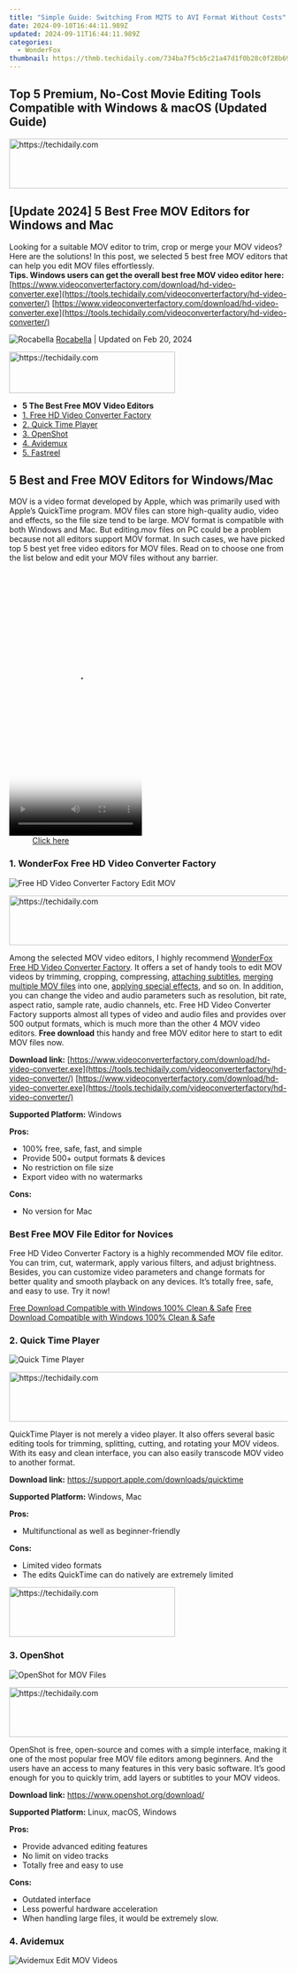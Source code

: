 ```yaml
---
title: "Simple Guide: Switching From M2TS to AVI Format Without Costs"
date: 2024-09-10T16:44:11.989Z
updated: 2024-09-11T16:44:11.989Z
categories:
  - WonderFox
thumbnail: https://thmb.techidaily.com/734ba7f5cb5c21a47d1f0b28c0f28b69fa0ec96215f4c2ee497557b9ec2807d6.jpg
---
```


## Top 5 Premium, No-Cost Movie Editing Tools Compatible with Windows & macOS (Updated Guide)





<!-- affiliate ads begin -->
<a href="https://ephamedtechinc.pxf.io/c/5597632/2130533/26400" target="_top" id="2130533">
  <img src="//a.impactradius-go.com/display-ad/26400-2130533" border="0" alt="https://techidaily.com" width="728" height="90"/>
</a>
<img height="0" width="0" src="https://ephamedtechinc.pxf.io/i/5597632/2130533/26400" style="position:absolute;visibility:hidden;" border="0" />
<!-- affiliate ads end -->




## \[Update 2024\] 5 Best Free MOV Editors for Windows and Mac

 Looking for a suitable MOV editor to trim, crop or merge your MOV videos? Here are the solutions! In this post, we selected 5 best free MOV editors that can help you edit MOV files effortlessly.   
**Tips. Windows users can get the overall best free MOV video editor here:** [https://www.videoconverterfactory.com/download/hd-video-converter.exe](https://tools.techidaily.com/videoconverterfactory/hd-video-converter/) [https://www.videoconverterfactory.com/download/hd-video-converter.exe](https://tools.techidaily.com/videoconverterfactory/hd-video-converter/) 

![Rocabella](https://www.videoconverterfactory.com/tips/imgs-self/avatar/rocabella.png) [Rocabella](https://tools.techidaily.com/videoconverterfactory/hd-video-converter/) | Updated on Feb 20, 2024





<!-- affiliate ads begin -->
<a href="https://25home.pxf.io/c/5597632/2123475/16836" target="_top" id="2123475">
  <img src="//a.impactradius-go.com/display-ad/16836-2123475" border="0" alt="https://techidaily.com" width="300" height="75"/>
</a>
<img height="0" width="0" src="https://25home.pxf.io/i/5597632/2123475/16836" style="position:absolute;visibility:hidden;" border="0" />
<!-- affiliate ads end -->




* **5 The Best Free MOV Video Editors**
* [1\. Free HD Video Converter Factory](https://tools.techidaily.com/videoconverterfactory/hd-video-converter/)
* [2\. Quick Time Player](https://tools.techidaily.com/videoconverterfactory/hd-video-converter/)
* [3\. OpenShot](https://tools.techidaily.com/videoconverterfactory/hd-video-converter/)
* [4\. Avidemux](https://tools.techidaily.com/videoconverterfactory/hd-video-converter/)
* [5\. Fastreel](https://tools.techidaily.com/videoconverterfactory/hd-video-converter/)

## 5 Best and Free MOV Editors for Windows/Mac

MOV is a video format developed by Apple, which was primarily used with Apple’s QuickTime program. MOV files can store high-quality audio, video and effects, so the file size tend to be large. MOV format is compatible with both Windows and Mac. But editing.mov files on PC could be a problem because not all editors support MOV format. In such cases, we have picked top 5 best yet free video editors for MOV files. Read on to choose one from the list below and edit your MOV files without any barrier. 





<!-- affiliate ads begin -->
<span id="1770526">
					<video width="240" height="480" style="cursor:pointer"
           poster="//a.impactradius-go.com/display-clicktoplayimage/1770526.png"
           onclick="if(!this.playClicked){this.play();this.setAttribute('controls',true);this.playClicked=true;}">
	   <source src="//a.impactradius-go.com/display-ad/20702-1770526">
	   <img src="//a.impactradius-go.com/display-clicktoplayimage/1770526.png" style="border: none; height: 100%; width: 100%; object-fit: contain">
	</video>
	<div style="width:150px;text-align:center"><a href="javascript:window.open(decodeURIComponent('https%3A%2F%2Ftokenmetrics.sjv.io%2Fc%2F5597632%2F1770526%2F20702'), '_blank');void(0);">Click here</a></div>
</span>
<img height="0" width="0" src="https://imp.pxf.io/i/5597632/1770526/20702" style="position:absolute;visibility:hidden;" border="0" />
<!-- affiliate ads end -->




### 1\. WonderFox Free HD Video Converter Factory

![Free HD Video Converter Factory Edit MOV](https://www.videoconverterfactory.com/tips/imgs-self/free-mov-editor/free-mov-editor-01.webp) 





<!-- affiliate ads begin -->
<a href="https://appsumo.8odi.net/c/5597632/2129740/7443" target="_top" id="2129740">
  <img src="//a.impactradius-go.com/display-ad/7443-2129740" border="0" alt="https://techidaily.com" width="728" height="90"/>
</a>
<img height="0" width="0" src="https://appsumo.8odi.net/i/5597632/2129740/7443" style="position:absolute;visibility:hidden;" border="0" />
<!-- affiliate ads end -->




Among the selected MOV video editors, I highly recommend [WonderFox Free HD Video Converter Factory](https://tools.techidaily.com/videoconverterfactory/hd-video-converter/). It offers a set of handy tools to edit MOV videos by trimming, cropping, compressing, [attaching subtitles](https://tools.techidaily.com/videoconverterfactory/hd-video-converter/), [merging multiple MOV files](https://tools.techidaily.com/videoconverterfactory/hd-video-converter/) into one, [applying special effects](https://tools.techidaily.com/videoconverterfactory/hd-video-converter/), and so on. In addition, you can change the video and audio parameters such as resolution, bit rate, aspect ratio, sample rate, audio channels, etc. Free HD Video Converter Factory supports almost all types of video and audio files and provides over 500 output formats, which is much more than the other 4 MOV video editors. **Free download** this handy and free MOV editor here to start to edit MOV files now. 

**Download link:** [https://www.videoconverterfactory.com/download/hd-video-converter.exe](https://tools.techidaily.com/videoconverterfactory/hd-video-converter/) [https://www.videoconverterfactory.com/download/hd-video-converter.exe](https://tools.techidaily.com/videoconverterfactory/hd-video-converter/)

**Supported Platform:** Windows

**Pros:**

* 100% free, safe, fast, and simple
* Provide 500+ output formats & devices
* No restriction on file size
* Export video with no watermarks

**Cons:**

* No version for Mac

### Best Free MOV File Editor for Novices

Free HD Video Converter Factory is a highly recommended MOV file editor. You can trim, cut, watermark, apply various filters, and adjust brightness. Besides, you can customize video parameters and change formats for better quality and smooth playback on any devices. It’s totally free, safe, and easy to use. Try it now!

[Free Download Compatible with Windows 100% Clean & Safe](https://tools.techidaily.com/videoconverterfactory/hd-video-converter/) [Free Download Compatible with Windows 100% Clean & Safe](https://tools.techidaily.com/videoconverterfactory/hd-video-converter/) 

### 2\. Quick Time Player

![Quick Time Player](https://www.videoconverterfactory.com/tips/imgs-self/free-mov-editor/free-mov-editor-02.webp) 





<!-- affiliate ads begin -->
<a href="https://appsumo.8odi.net/c/5597632/2118313/7443" target="_top" id="2118313">
  <img src="//a.impactradius-go.com/display-ad/7443-2118313" border="0" alt="https://techidaily.com" width="600" height="90"/>
</a>
<img height="0" width="0" src="https://appsumo.8odi.net/i/5597632/2118313/7443" style="position:absolute;visibility:hidden;" border="0" />
<!-- affiliate ads end -->




QuickTime Player is not merely a video player. It also offers several basic editing tools for trimming, splitting, cutting, and rotating your MOV videos. With its easy and clean interface, you can also easily transcode MOV video to another format. 

**Download link:** <https://support.apple.com/downloads/quicktime>

**Supported Platform:** Windows, Mac

**Pros:**

* Multifunctional as well as beginner-friendly

**Cons:**

* Limited video formats
* The edits QuickTime can do natively are extremely limited





<!-- affiliate ads begin -->
<a href="https://aligracehair.sjv.io/c/5597632/2135413/19272" target="_top" id="2135413">
  <img src="//a.impactradius-go.com/display-ad/19272-2135413" border="0" alt="https://techidaily.com" width="300" height="90"/>
</a>
<img height="0" width="0" src="https://aligracehair.sjv.io/i/5597632/2135413/19272" style="position:absolute;visibility:hidden;" border="0" />
<!-- affiliate ads end -->




### 3\. OpenShot

![OpenShot for MOV Files](https://www.videoconverterfactory.com/tips/imgs-self/free-mov-editor/free-mov-editor-03.webp) 





<!-- affiliate ads begin -->
<a href="https://unicoeye.pxf.io/c/5597632/2134238/18498" target="_top" id="2134238">
  <img src="//a.impactradius-go.com/display-ad/18498-2134238" border="0" alt="https://techidaily.com" width="728" height="90"/>
</a>
<img height="0" width="0" src="https://unicoeye.pxf.io/i/5597632/2134238/18498" style="position:absolute;visibility:hidden;" border="0" />
<!-- affiliate ads end -->




OpenShot is free, open-source and comes with a simple interface, making it one of the most popular free MOV file editors among beginners. And the users have an access to many features in this very basic software. It’s good enough for you to quickly trim, add layers or subtitles to your MOV videos. 

**Download link:** <https://www.openshot.org/download/>

**Supported Platform:** Linux, macOS, Windows

**Pros:**

* Provide advanced editing features
* No limit on video tracks
* Totally free and easy to use

**Cons:**

* Outdated interface
* Less powerful hardware acceleration
* When handling large files, it would be extremely slow.

### 4\. Avidemux

![Avidemux Edit MOV Videos](https://www.videoconverterfactory.com/tips/imgs-self/free-mov-editor/free-mov-editor-04.webp) 





<!-- affiliate ads begin -->
<span id="1531879">
					<video width="864" height="1536" style="cursor:pointer"
           poster="//a.impactradius-go.com/display-clicktoplayimage/1531879.png"
           onclick="if(!this.playClicked){this.play();this.setAttribute('controls',true);this.playClicked=true;}">
	   <source src="//a.impactradius-go.com/display-ad/16446-1531879">
	   <img src="//a.impactradius-go.com/display-clicktoplayimage/1531879.png" style="border: none; height: 100%; width: 100%; object-fit: contain">
	</video>
	<div style="width:540px;text-align:center"><a href="javascript:window.open(decodeURIComponent('https%3A%2F%2Flaganoo.pxf.io%2Fc%2F5597632%2F1531879%2F16446'), '_blank');void(0);">Click here</a></div>
</span>
<img height="0" width="0" src="https://imp.pxf.io/i/5597632/1531879/16446" style="position:absolute;visibility:hidden;" border="0" />
<!-- affiliate ads end -->




Avidemux is a free video editor designed for simple cutting, filtering and merging tasks. It supports many file types, including AVI, DVD compatible MPEG files, MP4 and ASF, using a variety of codecs. Avidemux has a rather clean interface, but some users point out that it looks quite dated. If you don’t mind that, you can try it.

**Download link:** <http://avidemux.sourceforge.net/download.html>

**Supported Platform:** Linux, macOS, Windows

**Pros:**

* Support various video formats
* Easy to operate for beginners
* Totally free and open source

**Cons:**

* Intricate and confusing cut features
* Batch process unavailable
* Easily get crashes when switching between different filters

### 5\. Fastreel —Edit MOV Files Online

![Fastreel Free Edit MOV Online](https://www.videoconverterfactory.com/tips/imgs-self/free-mov-editor/free-mov-editor-05.webp) 

The last one I want to recommend is an online MOV video editor—Fastreel. You can edit videos without having to download anything. It offers built-in templates, so you can edit videos with those templates or via online tools. But the free version only results in low quality video limited to 480p. If you want to remove the watermark and get high-quality video content, you can pay for the single-premium or unlimited premium.

**Official website:**[https://www.fastreel.com/](https://www.fastreel.com/)

**Pros:**

* Straightforward to use
* A set of templates to choose

**Cons:**

* Free-version offers limited capabilities and have watermarks
* Can’t call a support agent

Upgrade to HD Video Converter Factory Pro for More Features

![HD Video Converter Factory Pro](https://www.videoconverterfactory.com/tips/img-autofit/single-hd-pro-free.png) 

* Trim, merge, crop, rotate, watermark... at will;
* 500+ optimized presets for fast batch conversion;
* Compress/downsize large files in batch mode;
* Download music and videos from 1000+ sites;
* Record live streams, gameplay, webinar, tutorial...;
* Make GIFs & ringtone, extract subtitles,...

[Free Download Compatible with Windows 100% Clean & Safe](https://tools.techidaily.com/videoconverterfactory/hd-video-converter/) 

[Free Download](https://tools.techidaily.com/videoconverterfactory/hd-video-converter/) 

[![Back to Top](https://www.videoconverterfactory.com/tips/amp-imgs/btt.png)](https://tools.techidaily.com/videoconverterfactory/hd-video-converter/)

<ins class="adsbygoogle"
     style="display:block"
     data-ad-format="autorelaxed"
     data-ad-client="ca-pub-7571918770474297"
     data-ad-slot="1223367746"></ins>



<ins class="adsbygoogle"
     style="display:block"
     data-ad-client="ca-pub-7571918770474297"
     data-ad-slot="8358498916"
     data-ad-format="auto"
     data-full-width-responsive="true"></ins>





<span class="atpl-alsoreadstyle">Also read:</span>
<div><ul>
<li><a href="https://youtube-zero.techidaily.com/024-approved-ace-your-viewing-experience-onboarding-av1-in-youtube/"><u>[New] 2024 Approved Ace Your Viewing Experience Onboarding AV1 in YouTube</u></a></li>
<li><a href="https://fox-hovers.techidaily.com/new-2024-approved-the-ultimate-visual-journey-samsungs-ue590-reviewed/"><u>[New] 2024 Approved The Ultimate Visual Journey - Samsung's UE590 Reviewed</u></a></li>
<li><a href="https://youtube-data.techidaily.com/oosting-youtube-traffic-perfecting-titles-and-tags-for-max-views/"><u>[New] Boosting YouTube Traffic Perfecting Titles & Tags for Max Views</u></a></li>
<li><a href="https://some-knowledge.techidaily.com/1716777288536-new-how-to-reverse-videos-on-android/"><u>[New] How to Reverse Videos on Android?</u></a></li>
<li><a href="https://facebook-video-content.techidaily.com/new-pioneering-practices-in-multichannel-video-distribution-fbwhatsapp/"><u>[New] Pioneering Practices in Multichannel Video Distribution (FB/WhatsApp)</u></a></li>
<li><a href="https://video-capture.techidaily.com/updated-2024-approved-streamlining-your-remote-podcast-setup/"><u>[Updated] 2024 Approved Streamlining Your Remote Podcast Setup</u></a></li>
<li><a href="https://article-knowledge.techidaily.com/updated-2024-approved-unraveling-drone-use-in-the-now-and-next-frontier/"><u>[Updated] 2024 Approved Unraveling Drone Use in the Now & Next Frontier</u></a></li>
<li><a href="https://tiktok-videos.techidaily.com/updated-amplify-video-speeds-the-ultimate-tiktok-guide/"><u>[Updated] Amplify Video Speeds The Ultimate TikTok Guide</u></a></li>
<li><a href="https://instagram-clips.techidaily.com/updated-peak-activity-on-instagram-finding-the-perfect-moment-for-2024/"><u>[Updated] Peak Activity on Instagram Finding the Perfect Moment for 2024</u></a></li>
<li><a href="https://fox-links.techidaily.com/2024-approved-airdrop-not-working-how-to-fix-it-on-iphone-ipad-and-mac/"><u>2024 Approved Airdrop Not Working, How to Fix It on iPhone, iPad, & Mac</u></a></li>
<li><a href="https://win11.techidaily.com/accelerating-ide-performance-android-studio-tips/"><u>Accelerating IDE Performance: Android Studio Tips</u></a></li>
<li><a href="https://win-dash.techidaily.com/1722960263342-access-points-download-and-install-effortlessly/"><u>Access Points! Download & Install Effortlessly</u></a></li>
<li><a href="https://win-dash.techidaily.com/brother-l2690dw-printer-software-download-latest-version/"><u>Brother L2690DW Printer Software Download - Latest Version</u></a></li>
<li><a href="https://tech-recovery.techidaily.com/comprehensive-guide-repairing-dsounddll-is-missing-or-not-found-errors/"><u>Comprehensive Guide: Repairing 'dsound.dll Is Missing or Not Found Errors'</u></a></li>
<li><a href="https://win-dash.techidaily.com/comprehensive-solution-to-overcome-intel-hd-graphics-630-drivers-glitch-in-windows-environments/"><u>Comprehensive Solution to Overcome Intel HD Graphics 630 Drivers Glitch in Windows Environments</u></a></li>
<li><a href="https://facebook.techidaily.com/disrupting-digital-dynamics-pal-activists-challenge-fb-star-ratings/"><u>Disrupting Digital Dynamics: Pal-Activists Challenge FB Star Ratings</u></a></li>
<li><a href="https://win-dash.techidaily.com/download-and-install-asus-driver-updates-for-windows-systems/"><u>Download & Install ASUS Driver Updates for Windows Systems</u></a></li>
<li><a href="https://win-dash.techidaily.com/1722963177891-download-the-newest-drivers-for-rtx-2080-on-windows-10-7-and-8-get-them-now/"><u>Download the Newest Drivers for RTX 2080 on Windows 10, 7 & 8 - Get Them Now!</u></a></li>
<li><a href="https://win-dash.techidaily.com/download-xbox-wireless-controller-drivers-simple-and-swift-setup/"><u>Download Xbox Wireless Controller Drivers: Simple and Swift Setup</u></a></li>
<li><a href="https://win-dash.techidaily.com/easy-guide-to-downloading-and-updating-nvidia-drivers-on-windows-10-7-or-8/"><u>Easy Guide to Downloading & Updating Nvidia Drivers on Windows 10, 7 or 8</u></a></li>
<li><a href="https://win-dash.techidaily.com/easy-installation-guide-for-insignia-vga-and-usb-cable-converter/"><u>Easy Installation Guide for Insignia VGA and USB Cable Converter</u></a></li>
<li><a href="https://win-blog.techidaily.com/efficiently-locating-and-mastering-necessary-microsoft-excel-formulas-tips-and-tricks-for-professionals/"><u>Efficiently Locating and Mastering Necessary Microsoft Excel Formulas: Tips & Tricks for Professionals</u></a></li>
<li><a href="https://win-dash.techidaily.com/epson-xp-330-driver-downloads-compatible-versions-available/"><u>Epson XP-330 Driver Downloads: Compatible Versions Available</u></a></li>
<li><a href="https://win-dash.techidaily.com/eveo-bluetooth-connectivity-download-essential-drivers-here/"><u>EVEO Bluetooth Connectivity: Download Essential Drivers Here</u></a></li>
<li><a href="https://win-dash.techidaily.com/1722968628267-find-the-best-source-download-driver-software-for-your-ricoh-mp-c3003-printer-today/"><u>Find the Best Source: Download Driver Software for Your Ricoh MP C3003 Printer Today!</u></a></li>
<li><a href="https://win-dash.techidaily.com/get-your-m-audio-sound-card-drivers-here-works-on-win-10-7-8-and-81/"><u>Get Your M-Audio Sound Card Drivers Here – Works on Win 10, 7, 8 & 8.1!</u></a></li>
<li><a href="https://win-dash.techidaily.com/how-to-download-and-update-epson-printer-drivers-for-windows-10/"><u>How to Download & Update Epson Printer Drivers for Windows 10</u></a></li>
<li><a href="https://android-unlock.techidaily.com/how-to-reset-a-locked-vivo-y02t-phone-by-drfone-android/"><u>How to Reset a Locked Vivo Y02T Phone</u></a></li>
<li><a href="https://technical-tips.techidaily.com/how-to-set-up-screen-sharing-from-mobile-devices-to-lg-televisions/"><u>How to Set Up Screen Sharing From Mobile Devices to LG Televisions</u></a></li>
<li><a href="https://location-social.techidaily.com/how-to-sharefake-location-on-whatsapp-for-apple-iphone-xs-drfone-by-drfone-virtual-ios/"><u>How to Share/Fake Location on WhatsApp for Apple iPhone XS | Dr.fone</u></a></li>
<li><a href="https://win-dash.techidaily.com/hp-elitebook-x360-1030-g2-download-latest-device-drivers/"><u>HP EliteBook X360 1030 G2 - Download Latest Device Drivers</u></a></li>
<li><a href="https://some-techniques.techidaily.com/in-2024-expert-audio-enhancement-toolkit/"><u>In 2024, Expert Audio Enhancement Toolkit</u></a></li>
<li><a href="https://activate-lock.techidaily.com/in-2024-full-guide-to-apple-iphone-15-icloud-bypass-by-drfone-ios/"><u>In 2024, Full guide to Apple iPhone 15 iCloud Bypass</u></a></li>
<li><a href="https://android-pokemon-go.techidaily.com/in-2024-hacks-to-do-pokemon-go-trainer-battles-for-xiaomi-redmi-k70e-drfone-by-drfone-virtual-android/"><u>In 2024, Hacks to do pokemon go trainer battles For Xiaomi Redmi K70E | Dr.fone</u></a></li>
<li><a href="https://android-transfer.techidaily.com/in-2024-how-to-transfer-contacts-from-honor-x50-gt-to-phone-drfone-by-drfone-transfer-from-android-transfer-from-android/"><u>In 2024, How to Transfer Contacts from Honor X50 GT To Phone | Dr.fone</u></a></li>
<li><a href="https://android-unlock.techidaily.com/in-2024-how-to-unlock-samsung-galaxy-s23-fe-phone-without-any-data-loss-by-drfone-android/"><u>In 2024, How to Unlock Samsung Galaxy S23 FE Phone without Any Data Loss</u></a></li>
<li><a href="https://instagram-videos.techidaily.com/in-2024-selfies-on-snap-verifying-authenticity/"><u>In 2024, Selfies on Snap Verifying Authenticity</u></a></li>
<li><a href="https://win-dash.techidaily.com/install-fresh-hp-printer-drivers-on-your-pc-supports-windows-1011/"><u>Install Fresh HP Printer Drivers on Your PC - Supports Windows 10/11</u></a></li>
<li><a href="https://win-dash.techidaily.com/intel-iris-xe-graphics-software-downloads-for-windows-10-and-11/"><u>Intel Iris Xe Graphics Software Downloads for Windows 10 & 11</u></a></li>
<li><a href="https://win-dash.techidaily.com/lenovo-legion-5-pro-drivers-download-update-your-laptop-now/"><u>Lenovo Legion 5 Pro Drivers Download - Update Your Laptop Now</u></a></li>
<li><a href="https://win-dash.techidaily.com/newest-hp-deskjet-3755-printer-drivers-install-for-enhanced-performance-on-modern-windows-systems/"><u>Newest HP DeskJet 3755 Printer Drivers: Install for Enhanced Performance on Modern Windows Systems</u></a></li>
<li><a href="https://win-dash.techidaily.com/obtain-your-logitech-driving-force-pro-racing-wheel-game-drivers-for-windows-7-8-and-10/"><u>Obtain Your Logitech Driving Force Pro Racing Wheel Game Drivers for Windows 7, 8 & 10</u></a></li>
<li><a href="https://win-dash.techidaily.com/quick-guide-to-repairing-elgato-hd60-compatibility-issues-effortlessly/"><u>Quick Guide to Repairing Elgato HD60 Compatibility Issues Effortlessly</u></a></li>
<li><a href="https://graphic-issues.techidaily.com/remedying-shadows-on-smartphone-screens/"><u>Remedying Shadows on Smartphone Screens</u></a></li>
<li><a href="https://win-dash.techidaily.com/revamped-connection-step-by-step-installation-of-the-thunderbolt-3-dock-on-thinkpads/"><u>Revamped Connection: Step-by-Step Installation of the Thunderbolt 3 Dock on ThinkPads</u></a></li>
<li><a href="https://win-dash.techidaily.com/seamlessly-update-your-lenovo-thinkpad-t420-with-the-newest-windows-driver-software-expert-instructions-here/"><u>Seamlessly Update Your Lenovo ThinkPad T420 with the Newest Windows Driver Software - Expert Instructions Here!</u></a></li>
<li><a href="https://win-dash.techidaily.com/step-by-step-installation-of-epson-es-400-scanner-driver-for-windows-users/"><u>Step-by-Step Installation of Epson ES-400 Scanner Driver for Windows Users</u></a></li>
<li><a href="https://fox-hovers.techidaily.com/the-pros-approach-to-optimizing-zoom-settings-for-2024/"><u>The Pro's Approach to Optimizing Zoom Settings for 2024</u></a></li>
<li><a href="https://win-dash.techidaily.com/the-ultimate-fix-for-your-samsung-printer-drivers-on-windows-machines/"><u>The Ultimate Fix for Your Samsung Printer Drivers on Windows Machines</u></a></li>
<li><a href="https://win-dash.techidaily.com/the-ultimate-guide-to-updating-drivers-for-optimal-logitech-m510-mouse-functionality/"><u>The Ultimate Guide to Updating Drivers for Optimal Logitech M510 Mouse Functionality</u></a></li>
<li><a href="https://tech-revival.techidaily.com/transitioning-generations-of-ai-understanding-the-5-primary-distinctions-between-gpt-4-vs-gpt-35/"><u>Transitioning Generations of AI: Understanding the 5 Primary Distinctions Between GPT-4 vs GPT-3.5</u></a></li>
<li><a href="https://win-dash.techidaily.com/troubleshooting-guide-resolving-common-graphics-driver-problems/"><u>Troubleshooting Guide: Resolving Common Graphics Driver Problems</u></a></li>
<li><a href="https://win-dash.techidaily.com/troubleshooting-tips-for-arduino-uno-device-connectivity-on-your-windows-computer/"><u>Troubleshooting Tips for Arduino Uno Device Connectivity on Your Windows Computer</u></a></li>
<li><a href="https://buynow-tips.techidaily.com/ultimate-selection-elite-pick-for-ipad-pro-11-case-protection/"><u>Ultimate Selection: Elite Pick for iPad Pro 11 Case Protection</u></a></li>
<li><a href="https://driver-error.techidaily.com/unified-windows-drivers-for-pci-cards/"><u>Unified Windows Drivers for PCI Cards</u></a></li>
<li><a href="https://tech-renaissance.techidaily.com/unveiling-the-secrets-of-read-receipts-on-text-messages/"><u>Unveiling the Secrets of Read Receipts on Text Messages</u></a></li>
<li><a href="https://win-dash.techidaily.com/update-your-pcs-network-card-free-hp-drivers-for-windows-10-7-and-8-users/"><u>Update Your PC's Network Card - Free HP Drivers for Windows 10, 7, and 8 Users</u></a></li>
<li><a href="https://ai-video-editing.techidaily.com/updated-step-by-step-to-split-clips-in-vlc-for-2024/"><u>Updated Step by Step to Split Clips in VLC for 2024</u></a></li>
<li><a href="https://win-dash.techidaily.com/updating-and-downloading-the-latest-epson-printer-drivers-on-windows-11-a-step-by-nstep-guide/"><u>Updating and Downloading the Latest Epson Printer Drivers on Windows 11: A Step-by-nStep Guide</u></a></li>
<li><a href="https://win-dash.techidaily.com/windows-11-compatible-realtek-rtl8188cu-wi-fi-drivers-download/"><u>Windows 11 Compatible Realtek RTL8188CU Wi-Fi Drivers Download</u></a></li>
<li><a href="https://win-dash.techidaily.com/xbox-input-device-driver-resolution-steps-for-windows-vista810-users/"><u>Xbox Input Device Driver Resolution Steps for Windows Vista/8/10 Users</u></a></li>
</ul></div>




